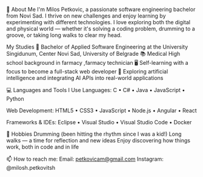 👋 About Me
I'm Milos Petkovic, a passionate software engineering bachelor from Novi Sad. I thrive on new challenges and enjoy learning by experimenting with different technologies. I love exploring both the digital and physical world — whether it's solving a coding problem, drumming to a groove, or taking long walks to clear my head.

My Studies
🔭 Bachelor of Applied Software Engineering at the University Singidunum, Center Novi Sad, University of Belgrade
📚 Medical High school background in farmacy ,farmacy technician
🖥️ Self-learning with a focus to become a full-stack web developer
🌱 Exploring artificial intelligence and integrating AI APIs into real-world applications


💻 Languages and Tools I Use
Languages:
C • C# • Java • JavaScript • Python 

Web Development:
HTML5 • CSS3 • JavaScript • Node.js • Angular • React 

Frameworks & IDEs:
Eclipse • Visual Studio • Visual Studio Code • Docker

🥁 Hobbies
Drumming (been hitting the rhythm since I was a kid!)
Long walks — a time for reflection and new ideas
Enjoy discovering how things work, both in code and in life

📫 How to reach me:
Email: petkovicam@gmail.com
Instagram: @milosh.petkovitsh
